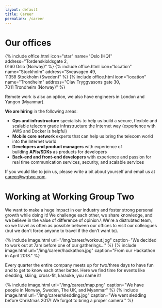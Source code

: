 ```yaml
---
layout: default
title: Career
permalink: /career
---
```


# Our offices

<div uk-grid class="ui-grid uk-grid-match uk-grid-small">
    {% include office.html icon="star" name="Oslo (HQ)" address="Tordenskioldsgate 2,<br> 0160 Oslo (Norway)" %}
    {% include office.html icon="location" name="Stockholm" address="Sveavagen 49,<br> 11359 Stockholm (Sweden)" %}
    {% include office.html icon="location" name="Trondheim" address="Olav Tryggvasons gate 30,<br> 7011 Trondheim (Norway)" %}
</div>

Remote work is also an option, we also have engineers in London and Yangon (Myanmar).

**We are hiring** in the following areas:
*   **Ops and infrastructure** specialists to help us build a secure, flexible and scalable telecom grade infrastructure the Internet way (experience with AWS and Docker is helpful)
*   **Mobile core network** experts that can help us bring the telecom world into the Internet world
*   **Developers and product managers** with experience of building **APIs/SDKs** as products for developers
*   **Back-end and front-end developers** with experience and passion for real time communication services, security, and scalable services

If you would like to join us, please write a bit about yourself and email us at <career@wgtwo.com>.

# Working at Working Group Two
We want to make a huge impact in our industry and foster strong personal growth while doing it! We challenge each other, we share knowledge, and we believe in the value of difference of opinion.\\
We're a distrubted team, so we travel as often as possible between our offices to visit our colleagues (but we don't force anyone to travel if the don't want to).

<div class="uk-child-width-1-2@m" uk-grid uk-lightbox="animation: scale">
    {% include image.html url="/img/career/workout.jpg" caption="We decided to work out at 7am before one of our gatherings..." %}
    {% include image.html url="/img/career/hackathon.jpg" caption="From our Hackathon in April 2018." %}
</div>

Every quarter the entire company meets up for two/three days to have fun and to get to know each other better. Here we find time for events like sledding, skiing, cross-fit, karaoke, you name it! 

<div class="uk-child-width-1-2@m" uk-grid uk-lightbox="animation: scale">
    {% include image.html url="/img/career/map.png" caption="We have people in Norway, Sweden, The UK, and Myanmar" %}
    {% include image.html url="/img/career/sledding.jpg" caption="We went sledding before Christmas 2017! We forgot to bring a proper camera." %}
</div>


